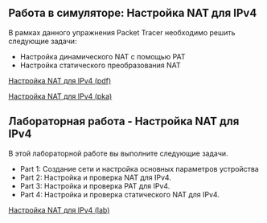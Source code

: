 <!-- 6.8.1 -->
## Работа в симуляторе: Настройка NAT для IPv4

В рамках данного упражнения Packet Tracer необходимо решить следующие задачи:

* Настройка динамического NAT с помощью PAT
* Настройка статического преобразования NAT

[Настройка NAT для IPv4 (pdf)](./assets/6.8.1-packet-tracer---configure-nat-for-ipv4_ru-RU.pdf)

[Настройка NAT для IPv4 (pka)](./assets/6.8.1-packet-tracer---configure-nat-for-ipv4_ru-RU.pka)

<!-- 6.8.2 -->
## Лабораторная работа - Настройка NAT для IPv4

В этой лабораторной работе вы выполните следующие задачи.

* Part 1: Создание сети и настройка основных параметров устройства
* Part 2: Настройка и проверка NAT для IPv4.
* Part 3: Настройка и проверка PAT для IPv4.
* Part 4: Настройка и проверка статического NAT для IPv4.

[Настройка NAT для IPv4 (lab)](./assets/6.8.2-lab---configure-nat-for-ipv4_ru-RU.pdf)
